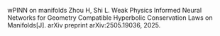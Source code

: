 wPINN on manifolds
Zhou H, Shi L. Weak Physics Informed Neural Networks for Geometry Compatible Hyperbolic Conservation Laws on Manifolds[J]. arXiv preprint arXiv:2505.19036, 2025.
